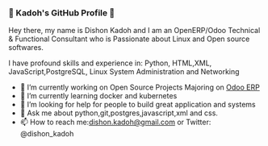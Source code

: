 ### 👋 Kadoh's GitHub Profile 👋
Hey there, my name is Dishon Kadoh and I am an OpenERP/Odoo Technical & Functional Consultant who is Passionate about Linux and Open source softwares.

I have profound skills and experience in: Python, HTML,XML, JavaScript,PostgreSQL, Linux System Administration and Networking

- 🔭 I’m currently working on Open Source Projects Majoring on [Odoo ERP](http://odoo.com)
- 🌱 I’m currently learning docker and kubernetes
- 🤔 I’m looking for help for people to build great application and systems
- 💬 Ask me about python,git,postgres,javascript,xml and css.
- 📫 How to reach me:dishon.kadoh@gmail.com or Twitter: @dishon_kadoh
